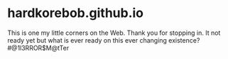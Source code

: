 # hardkorebob.github.io
This is one my little corners on the Web. Thank you for stopping in. It not ready yet but what is ever ready on this ever changing existence?
#@1l3RROR$M@tTer
